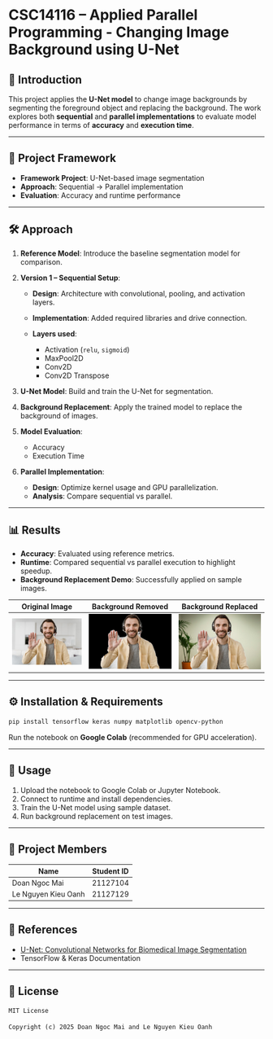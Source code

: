 # CSC14116 – Applied Parallel Programming - Changing Image Background using U-Net

## 📌 Introduction

This project applies the **U-Net model** to change image backgrounds by segmenting the foreground object and replacing the background. The work explores both **sequential** and **parallel implementations** to evaluate model performance in terms of **accuracy** and **execution time**.

---

## 📂 Project Framework

* **Framework Project**: U-Net-based image segmentation
* **Approach**: Sequential → Parallel implementation
* **Evaluation**: Accuracy and runtime performance

---

## 🛠️ Approach

1. **Reference Model**: Introduce the baseline segmentation model for comparison.

2. **Version 1 – Sequential Setup**:

   * **Design**: Architecture with convolutional, pooling, and activation layers.
   * **Implementation**: Added required libraries and drive connection.
   * **Layers used**:

     * Activation (`relu`, `sigmoid`)
     * MaxPool2D
     * Conv2D
     * Conv2D Transpose

3. **U-Net Model**: Build and train the U-Net for segmentation.

4. **Background Replacement**: Apply the trained model to replace the background of images.

5. **Model Evaluation**:

   * Accuracy
   * Execution Time

6. **Parallel Implementation**:

   * **Design**: Optimize kernel usage and GPU parallelization.
   * **Analysis**: Compare sequential vs parallel.

---

## 📊 Results  

- **Accuracy**: Evaluated using reference metrics.  
- **Runtime**: Compared sequential vs parallel execution to highlight speedup.  
- **Background Replacement Demo**: Successfully applied on sample images.  

| Original Image | Background Removed | Background Replaced |
|----------------|--------------------|----------------------|
| ![Original](images/zoom5.jpg) | ![Removed](images/ver_1.jpg) | ![Replaced](images/ver_1_bg.jpg) |

---

## ⚙️ Installation & Requirements

```bash
pip install tensorflow keras numpy matplotlib opencv-python
```

Run the notebook on **Google Colab** (recommended for GPU acceleration).

---

## 🚀 Usage

1. Upload the notebook to Google Colab or Jupyter Notebook.
2. Connect to runtime and install dependencies.
3. Train the U-Net model using sample dataset.
4. Run background replacement on test images.

---

## 👥 Project Members

| Name                | Student ID |
| ------------------- | ---------- |
| Doan Ngoc Mai       | 21127104   |
| Le Nguyen Kieu Oanh | 21127129   |

---

## 📖 References

* [U-Net: Convolutional Networks for Biomedical Image Segmentation](https://arxiv.org/abs/1505.04597)
* TensorFlow & Keras Documentation

---

## 📜 License

```
MIT License

Copyright (c) 2025 Doan Ngoc Mai and Le Nguyen Kieu Oanh
```
